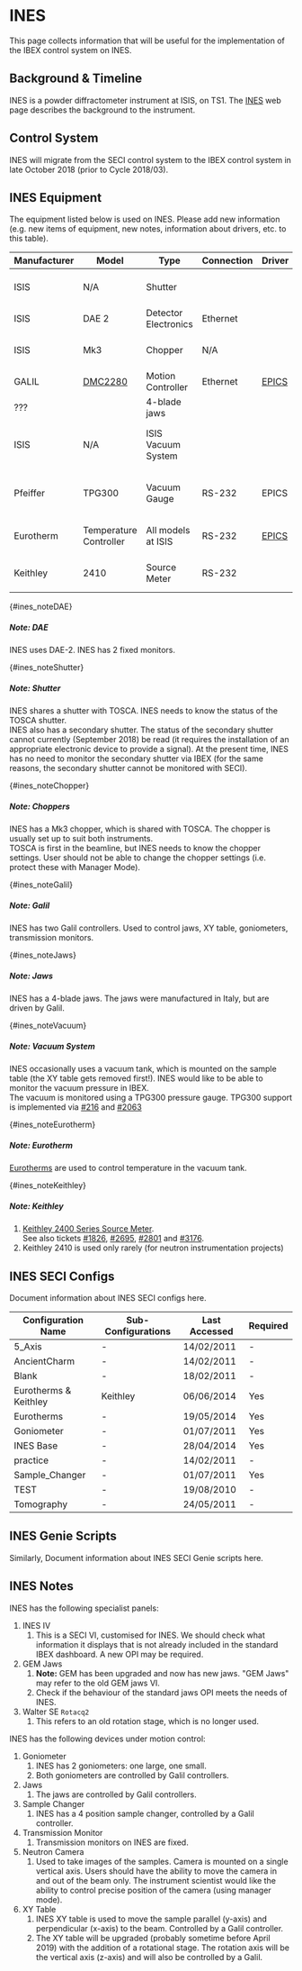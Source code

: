 # INES

This page collects information that will be useful for the implementation of the IBEX control system on INES.
## Background & Timeline ##
INES is a powder diffractometer instrument at ISIS, on TS1. The [INES](https://www.isis.stfc.ac.uk/Pages/ines.aspx) web page describes the background to the instrument.

## Control System ##
INES will migrate from the SECI control system to the IBEX control system in late October 2018 (prior to Cycle 2018/03).

## INES Equipment ##
The equipment listed below is used on INES. Please add new information (e.g. new items of equipment, new notes, information about drivers, etc. to this table).

Manufacturer | Model | Type | Connection | Driver | Notes |
------------ | ------------- | ------------- | ------------- | ------------- | -------------------------------------------
ISIS | N/A | Shutter | | | [see Shutter note](#ines_noteShutter)
ISIS | DAE 2 | Detector Electronics | Ethernet | | [see DAE note](#ines_noteDAE)
ISIS | Mk3 | Chopper | N/A |     | [see Chopper note](#ines_noteChopper)
GALIL | [DMC2280](http://www.galilmc.com/products/dmc-22x0.php) | Motion Controller | Ethernet | [EPICS](http://www.aps.anl.gov/epics/modules/manufacturer.php#Galil%20Motion%20Control) | [see Galil note](#ines_noteGalil) | 
??? |  | 4-blade jaws |  |  | [see Jaws note](#ines_noteJaws)
ISIS | N/A | ISIS Vacuum System |  |  |[see Vacuum System note](#ines_noteVacuum)
Pfeiffer | TPG300 | Vacuum Gauge | RS-232 | EPICS | [see Vacuum System note](#ines_noteVacuum)
Eurotherm | Temperature Controller | All models at ISIS | RS-232 | [EPICS](http://www.aps.anl.gov/epics/modules/manufacturer.php#Eurotherm) | [see Eurotherm  note](#ines_noteEurotherm)
Keithley | 2410 | Source Meter | RS-232 | | [see Keithley note](#ines_noteKeithley)

{#ines_noteDAE}
##### Note: DAE #####
INES uses DAE-2.  INES has 2 fixed monitors.

{#ines_noteShutter}
##### Note: Shutter #####
INES shares a shutter with TOSCA.  INES needs to know the status of the TOSCA shutter.<br>
INES also has a secondary shutter.  The status of the secondary shutter cannot currently (September 2018) be read (it requires the installation of an appropriate electronic device to provide a signal).  At the present time, INES has no need to monitor the secondary shutter via IBEX (for the same reasons, the secondary shutter cannot be monitored with SECI).

{#ines_noteChopper}
##### Note: Choppers #####
INES has a Mk3 chopper, which is shared with TOSCA.  The chopper is usually set up to suit both instruments.<br>
TOSCA is first in the beamline, but INES needs to know the chopper settings.  User should not be able to change the chopper settings (i.e. protect these with Manager Mode).

{#ines_noteGalil}
##### Note: Galil #####
INES has two Galil controllers.  Used to control jaws, XY table, goniometers, transmission monitors.

{#ines_noteJaws}
##### Note: Jaws #####
INES has a 4-blade jaws.  The jaws were manufactured in Italy, but are driven by Galil.

{#ines_noteVacuum}
##### Note: Vacuum System #####
INES occasionally uses a vacuum tank, which is mounted on the sample table (the XY table gets removed first!).
INES would like to be able to monitor the vacuum pressure in IBEX.<br>
The vacuum is monitored using a TPG300 pressure gauge.  TPG300 support is implemented via [#216](https://github.com/ISISComputingGroup/IBEX/issues/216) and [#2063](https://github.com/ISISComputingGroup/IBEX/issues/2063)

{#ines_noteEurotherm}
##### Note: Eurotherm #####
[Eurotherms](http://www.facilities.rl.ac.uk/isis/computing/ICPdiscussions/INES/INES_Eurotherms.jpg) are used to control temperature in the vacuum tank.

{#ines_noteKeithley}
##### Note: Keithley #####
1. [Keithley 2400 Series Source Meter](https://uk.tek.com/keithley-source-measure-units/keithley-smu-2400-series-sourcemeter).<br>
See also tickets [#1826](https://github.com/ISISComputingGroup/IBEX/issues/1826), [#2695](https://github.com/ISISComputingGroup/IBEX/issues/2695), [#2801](https://github.com/ISISComputingGroup/IBEX/issues/2801) and [#3176](https://github.com/ISISComputingGroup/IBEX/issues/3176).
1. Keithley 2410 is used only rarely (for neutron instrumentation projects)

## INES SECI Configs ##
Document information about INES SECI configs here.

Configuration Name                     | Sub-Configurations                                 | Last Accessed | Required |
---------------------------------------|----------------------------------------------------|---------------|----------|
5_Axis                                 | -                                                  | 14/02/2011    | -        |
AncientCharm                           | -                                                  | 14/02/2011    | -        |
Blank                                  | -                                                  | 18/02/2011    | -        |
Eurotherms & Keithley                  | Keithley                                           | 06/06/2014    | Yes      |
Eurotherms                             | -                                                  | 19/05/2014    | Yes      |
Goniometer                             | -                                                  | 01/07/2011    | Yes      |
INES Base                              | -                                                  | 28/04/2014    | Yes      |
practice                               | -                                                  | 14/02/2011    | -        |
Sample_Changer                         | -                                                  | 01/07/2011    | Yes      |
TEST                                   | -                                                  | 19/08/2010    | -        |
Tomography                             | -                                                  | 24/05/2011    | -        |

## INES Genie Scripts ##
Similarly, Document information about INES SECI Genie scripts here.

## INES Notes ##
INES has the following specialist panels:
1. INES IV
   1. This is a SECI VI, customised for INES.  We should check what information it displays that is not already included in the standard IBEX dashboard.  A new OPI may be required.
1. GEM Jaws
   1. **Note:** GEM has been upgraded and now has new jaws.  "GEM Jaws" may refer to the old GEM jaws VI.
   1. Check if the behaviour of the standard jaws OPI meets the needs of INES.
1. Walter SE `Rotacq2` 
   1. This refers to an old rotation stage, which is no longer used.

INES has the following devices under motion control:
1. Goniometer
   1. INES has 2 goniometers: one large, one small.
   1. Both goniometers are controlled by Galil controllers.
1. Jaws
   1. The jaws are controlled by Galil controllers.
1. Sample Changer
   1. INES has a 4 position sample changer, controlled by a Galil controller.
1. Transmission Monitor
   1. Transmission monitors on INES are fixed.
1. Neutron Camera
   1. Used to take images of the samples.  Camera is mounted on a single vertical axis.  Users should have the ability to move the camera in and out of the beam only.  The instrument scientist would like the ability to control precise position of the camera (using manager mode).
1. XY Table
   1. INES XY table is used to move the sample parallel (y-axis) and perpendicular (x-axis) to the beam.  Controlled by a Galil controller.
   1. The XY table will be upgraded (probably sometime before April 2019) with the addition of a rotational stage.  The rotation axis will be the vertical axis (z-axis) and will also be controlled by a Galil.
